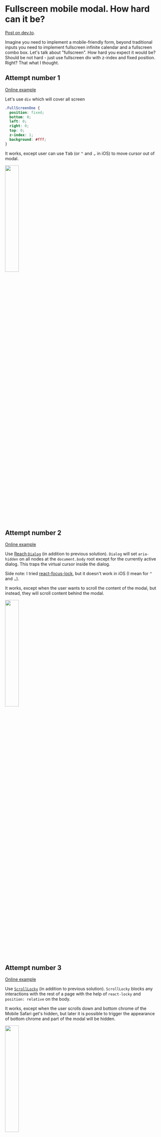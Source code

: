 # Fullscreen mobile modal. How hard can it be?

[Post on dev.to](https://dev.to/stereobooster/fullscreen-mobile-modal-how-hard-can-it-be-7mj).

Imagine you need to implement a mobile-friendly form, beyond traditional inputs you need to implement fullscreen infinite calendar and a fullscreen combo box. Let's talk about "fullscreen". How hard you expect it would be? Should be not hard - just use fullscreen div with z-index and fixed position. Right? That what I thought.

## Attempt number 1

[Online example](https://stereobooster.github.io/react-modal-experiment/)

Let's use `div` which will cover all screen

```css
.FullScreenOne {
  position: fixed;
  bottom: 0;
  left: 0;
  right: 0;
  top: 0;
  z-index: 1;
  background: #fff;
}
```

It works, except user can use <kbd>Tab</kbd> (or <kbd>⌃</kbd> and <kbd>⌄</kbd> in iOS) to move cursor out of modal.

<img width="30%" src="https://thepracticaldev.s3.amazonaws.com/i/dbt6moogpv3kqup2k0we.gif">

## Attempt number 2

[Online example](https://stereobooster.github.io/react-modal-experiment/v2)

Use [Reach `Dialog`](https://ui.reach.tech/dialog) (in addition to previous solution). `Dialog` will set `aria-hidden` on all nodes at the `document.body` root except for the currently active dialog. This traps the virtual cursor inside the dialog.

Side note: I tried [react-focus-lock](https://github.com/theKashey/react-focus-lock), but it doesn't work in iOS (I mean for <kbd>⌃</kbd> and <kbd>⌄</kbd>).

It works, except when the user wants to scroll the content of the modal, but instead, they will scroll content behind the modal.

<img width="30%" src="https://thepracticaldev.s3.amazonaws.com/i/4muntjp2tbz2t3ytny8m.gif">

## Attempt number 3

[Online example](https://stereobooster.github.io/react-modal-experiment/v3)

Use [`ScrollLocky`](https://github.com/theKashey/react-scroll-locky) (in addition to previous solution). `ScrollLocky` blocks any interactions with the rest of a page with the help of `react-locky` and `position: relative` on the body.

It works, except when the user scrolls down and bottom chrome of the Mobile Safari get's hidden, but later it is possible to trigger the appearance of bottom chrome and part of the modal will be hidden.

<img width="30%" src="https://thepracticaldev.s3.amazonaws.com/i/p9r323f5k3l3oeqx9m21.gif">

## Attempt number 4

[Online example](https://stereobooster.github.io/react-modal-experiment/v4)

Use [`mobile-safari-fullscreen`](https://github.com/stereobooster/mobile-safari-fullscreen) (in addition to previous solution). It will always force to show the bottom of browser chrome when modal is opened.

<img width="30%" src="https://thepracticaldev.s3.amazonaws.com/i/3okfqyjq22n4wkk4dxqq.gif">

Side note: `WindowSize` can be used instead `mobile-safari-fullscreen`. I would say this is the preferred solution, this demo is more to show how much edge case is possible.

```js
<WindowSize>
  {({ height }) => (
    <ul style={{ height }}>
      <li />
    </ul>
  )}
</WindowSize>
```

## Conclusion

This kind of small details is what makes frontend development hard and interesting same time. If you liked this post read [my post about the UX of images on the web](https://github.com/stereobooster/react-ideal-image/blob/master/introduction.md).

**PS** [Different browser have the different behavior of focus](https://gist.github.com/cvrebert/68659d0333a578d75372). The most noticeable is Mobile Safari which doesn't allow to focus on links and buttons `¯\_(ツ)_/¯`.

Check out [this GitHub repo](https://github.com/stereobooster/react-modal-experiment) for the full code for this post.
